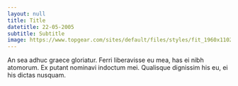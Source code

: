 ```yaml
---
layout: null
title: Title
datetitle: 22-05-2005
subtitle: Subtitle
image: https://www.topgear.com/sites/default/files/styles/fit_1960x1102/public/images/news-article/carousel/2019/09/9562d1364425dd3619b1223de32da2ec/jeskolucerne-stevenwade-3.jpg?itok=nC_io590
---
```

An sea adhuc graece gloriatur. Ferri liberavisse eu mea, has ei nibh atomorum. Ex putant nominavi indoctum mei. Qualisque dignissim his eu, ei his dictas nusquam.